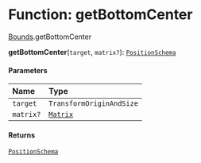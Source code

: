 # Function: getBottomCenter

[Bounds](/en/auto-docs/fixed-layout-editor/modules/Bounds.md).getBottomCenter

**getBottomCenter**(`target`, `matrix?`): [`PositionSchema`](/en/auto-docs/fixed-layout-editor/interfaces/PositionSchema.md)

#### Parameters

| Name | Type |
| :------ | :------ |
| `target` | `TransformOriginAndSize` |
| `matrix?` | [`Matrix`](/en/auto-docs/fixed-layout-editor/classes/Matrix.md) |

#### Returns

[`PositionSchema`](/en/auto-docs/fixed-layout-editor/interfaces/PositionSchema.md)
